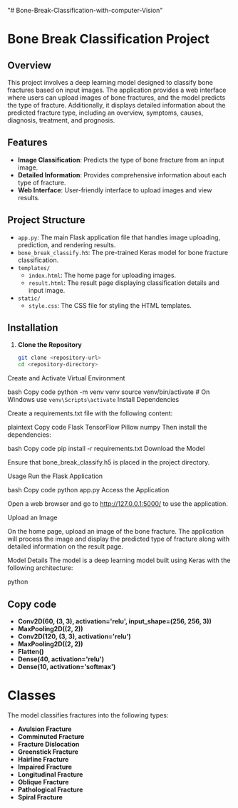 "# Bone-Break-Classification-with-computer-Vision" 
# Bone Break Classification Project

## Overview

This project involves a deep learning model designed to classify bone fractures based on input images. The application provides a web interface where users can upload images of bone fractures, and the model predicts the type of fracture. Additionally, it displays detailed information about the predicted fracture type, including an overview, symptoms, causes, diagnosis, treatment, and prognosis.

## Features

- **Image Classification**: Predicts the type of bone fracture from an input image.
- **Detailed Information**: Provides comprehensive information about each type of fracture.
- **Web Interface**: User-friendly interface to upload images and view results.

## Project Structure

- `app.py`: The main Flask application file that handles image uploading, prediction, and rendering results.
- `bone_break_classify.h5`: The pre-trained Keras model for bone fracture classification.
- `templates/`
  - `index.html`: The home page for uploading images.
  - `result.html`: The result page displaying classification details and input image.
- `static/`
  - `style.css`: The CSS file for styling the HTML templates.

## Installation

1. **Clone the Repository**

   ```bash
   git clone <repository-url>
   cd <repository-directory>
Create and Activate Virtual Environment

bash
Copy code
python -m venv venv
source venv/bin/activate  # On Windows use `venv\Scripts\activate`
Install Dependencies

Create a requirements.txt file with the following content:

plaintext
Copy code
Flask
TensorFlow
Pillow
numpy
Then install the dependencies:

bash
Copy code
pip install -r requirements.txt
Download the Model

Ensure that bone_break_classify.h5 is placed in the project directory.

Usage
Run the Flask Application

bash
Copy code
python app.py
Access the Application

Open a web browser and go to http://127.0.0.1:5000/ to use the application.

Upload an Image

On the home page, upload an image of the bone fracture. The application will process the image and display the predicted type of fracture along with detailed information on the result page.

Model Details
The model is a deep learning model built using Keras with the following architecture:

python
## Copy code
- **Conv2D(60, (3, 3), activation='relu', input_shape=(256, 256, 3))**
- **MaxPooling2D((2, 2))**
- **Conv2D(120, (3, 3), activation='relu')**
- **MaxPooling2D((2, 2))**
- **Flatten()**
- **Dense(40, activation='relu')**
- **Dense(10, activation='softmax')**
# Classes
The model classifies fractures into the following types:

- **Avulsion Fracture**
- **Comminuted Fracture**
- **Fracture Dislocation**
- **Greenstick Fracture**
- **Hairline Fracture**
- **Impaired Fracture**
- **Longitudinal Fracture**
- **Oblique Fracture**
- **Pathological Fracture**
- **Spiral Fracture**
